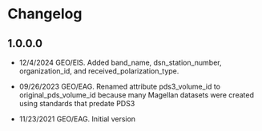 # Changelog

## 1.0.0.0
- 12/4/2024 GEO/EIS. Added band_name, dsn_station_number, organization_id, and 
    received_polarization_type.


- 09/26/2023 GEO/EAG. Renamed attribute pds3_volume_id to original_pds_volume_id because many
    Magellan datasets were created using standards that predate PDS3

- 11/23/2021 GEO/EAG. Initial version
